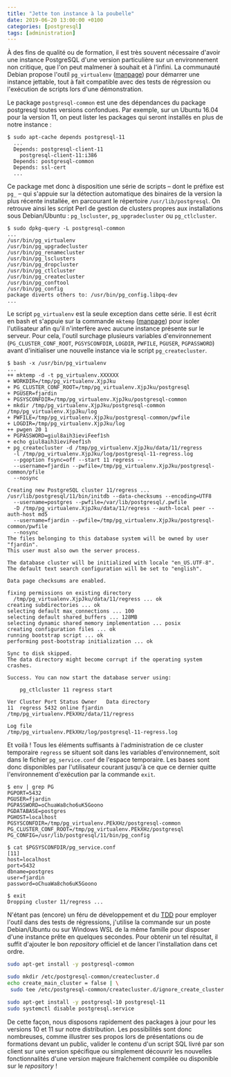 ```yaml
---
title: "Jette ton instance à la poubelle"
date: 2019-06-20 13:00:00 +0100
categories: [postgresql]
tags: [administration]
---
```


À des fins de qualité ou de formation, il est très souvent nécessaire d'avoir 
une instance PostgreSQL d'une version particulière sur un environnement non 
critique, que l'on peut malmener à souhait et à l'infini. La communauté Debian 
propose l'outil `pg_virtualenv` ([manpage][manpage-pg_virtualenv]) pour démarrer
une instance jettable, tout à fait compatible avec des tests de régression ou
l'exécution de scripts lors d'une démonstration.

[manpage-pg_virtualenv]: https://manpages.debian.org/testing/postgresql-common/pg_virtualenv.1.en.html
<!--more-->

Le package `postgresql-common` est une des dépendances du package postgresql toutes 
versions confondues. Par exemple, sur un Ubuntu 16.04 pour la version 11, on peut 
lister les packages qui seront installés en plus de notre instance :

```text
$ sudo apt-cache depends postgresql-11
  ...
  Depends: postgresql-client-11
    postgresql-client-11:i386
  Depends: postgresql-common
  Depends: ssl-cert
  ...
```

Ce package met donc à disposition une série de scripts – dont le préfixe est
`pg_` – qui s'appuie sur la détection automatique des binaires de la version la 
plus récente installée, en parcourant le répertoire `/usr/lib/postgresql`. On 
retrouve ainsi les script Perl de gestion de clusters propres aux installations
sous Debian/Ubuntu : `pg_lscluster`, `pg_upgradecluster` ou `pg_ctlcluster`.

```text
$ sudo dpkg-query -L postgresql-common
...
/usr/bin/pg_virtualenv
/usr/bin/pg_upgradecluster
/usr/bin/pg_renamecluster
/usr/bin/pg_lsclusters
/usr/bin/pg_dropcluster
/usr/bin/pg_ctlcluster
/usr/bin/pg_createcluster
/usr/bin/pg_conftool
/usr/bin/pg_config
package diverts others to: /usr/bin/pg_config.libpq-dev
...
```

Le script `pg_virtualenv` est la seule exception dans cette série. Il est écrit
en bash et s'appuie sur la commande `mktemp` ([manpage][manpage-mktemp]) pour isoler l'utilisateur afin
qu'il n'interfère avec aucune instance présente sur le serveur. Pour cela, l'outil
surchage plusieurs variables d'environnement (`PG_CLUSTER_CONF_ROOT`, `PGSYSCONFDIR`,
`LOGDIR`, `PWFILE`, `PGUSER`, `PGPASSWORD`) avant d'initialiser une nouvelle
instance via le script `pg_createcluster`.

[manpage-mktemp]: https://manpages.debian.org/testing/coreutils/mktemp.1.en.html

```text
$ bash -x /usr/bin/pg_virtualenv
...
++ mktemp -d -t pg_virtualenv.XXXXXX 
+ WORKDIR=/tmp/pg_virtualenv.XjpJku
+ PG_CLUSTER_CONF_ROOT=/tmp/pg_virtualenv.XjpJku/postgresql
+ PGUSER=fjardin
+ PGSYSCONFDIR=/tmp/pg_virtualenv.XjpJku/postgresql-common
+ mkdir /tmp/pg_virtualenv.XjpJku/postgresql-common /tmp/pg_virtualenv.XjpJku/log
+ PWFILE=/tmp/pg_virtualenv.XjpJku/postgresql-common/pwfile
+ LOGDIR=/tmp/pg_virtualenv.XjpJku/log
++ pwgen 20 1
+ PGPASSWORD=giul8aih3ieviFeef1sh
+ echo giul8aih3ieviFeef1sh
+ pg_createcluster -d /tmp/pg_virtualenv.XjpJku/data/11/regress 
  -l /tmp/pg_virtualenv.XjpJku/log/postgresql-11-regress.log 
  --pgoption fsync=off --start 11 regress -- 
  --username=fjardin --pwfile=/tmp/pg_virtualenv.XjpJku/postgresql-common/pfile 
  --nosync

Creating new PostgreSQL cluster 11/regress ...
/usr/lib/postgresql/11/bin/initdb --data-checksums --encoding=UTF8 
  --username=postgres --pwfile=/var/lib/postgresql/.pwfile
  -D /tmp/pg_virtualenv.XjpJku/data/11/regress --auth-local peer --auth-host md5 
  --username=fjardin --pwfile=/tmp/pg_virtualenv.XjpJku/postgresql-common/pwfile
  --nosync
The files belonging to this database system will be owned by user "fjardin".
This user must also own the server process.

The database cluster will be initialized with locale "en_US.UTF-8".
The default text search configuration will be set to "english".

Data page checksums are enabled.

fixing permissions on existing directory 
  /tmp/pg_virtualenv.XjpJku/data/11/regress ... ok
creating subdirectories ... ok
selecting default max_connections ... 100
selecting default shared_buffers ... 128MB
selecting dynamic shared memory implementation ... posix
creating configuration files ... ok
running bootstrap script ... ok
performing post-bootstrap initialization ... ok

Sync to disk skipped.
The data directory might become corrupt if the operating system crashes.

Success. You can now start the database server using:

    pg_ctlcluster 11 regress start

Ver Cluster Port Status Owner   Data directory
11  regress 5432 online fjardin /tmp/pg_virtualenv.PEkXHz/data/11/regress

Log file
/tmp/pg_virtualenv.PEkXHz/log/postgresql-11-regress.log
```

Et voilà ! Tous les éléments suffisants à l'administration de ce cluster temporaire
`regress` se situent soit dans les variables d'environnement, soit dans le fichier
`pg_service.conf` de l'espace temporaire. Les bases sont donc disponibles par 
l'utilisateur courant jusqu'à ce que ce dernier quitte l'environnement d'exécution
par la commande `exit`.

```text
$ env | grep PG
PGPORT=5432
PGUSER=fjardin
PGPASSWORD=oChuaWa8cho6uK5Goono
PGDATABASE=postgres
PGHOST=localhost
PGSYSCONFDIR=/tmp/pg_virtualenv.PEkXHz/postgresql-common
PG_CLUSTER_CONF_ROOT=/tmp/pg_virtualenv.PEkXHz/postgresql
PG_CONFIG=/usr/lib/postgresql/11/bin/pg_config

$ cat $PGSYSCONFDIR/pg_service.conf
[11]
host=localhost
port=5432
dbname=postgres
user=fjardin
password=oChuaWa8cho6uK5Goono

$ exit
Dropping cluster 11/regress ...
```

N'étant pas (encore) un féru de développement et du [TDD] pour employer l'outil 
dans des tests de régressions, j'utilise la commande sur un poste Debian/Ubuntu 
ou sur Windows WSL de la même famille pour disposer d'une instance prête en
quelques secondes. Pour obtenir un tel résultat, il suffit d'ajouter le bon 
_repository_ officiel et de lancer l'installation dans cet ordre.

```sh
sudo apt-get install -y postgresql-common

sudo mkdir /etc/postgresql-common/createcluster.d
echo create_main_cluster = false | \
 sudo tee /etc/postgresql-common/createcluster.d/ignore_create_cluster.conf

sudo apt-get install -y postgresql-10 postgresql-11
sudo systemctl disable postgresql.service
```

De cette façon, nous disposons rapidement des packages à jour pour les versions 
10 et 11 sur notre distribution. Les possibilités sont donc nombreuses, comme 
illustrer ses propos lors de présentations ou de formations devant un public, 
valider le contenu d'un script SQL livré par son client sur une version spécifique 
ou simplement découvrir les nouvelles fonctionnalités d'une version majeure 
fraîchement compilée ou disponible sur le _repository_ !

[TDD]: https://fr.wikipedia.org/wiki/Test_driven_development